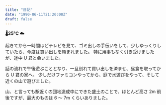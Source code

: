 ```yaml
---
title: "日記"
date: "1990-06-11T21:20:00Z"
draft: false
---
```


__🌡25℃ ☁__

起きてから一時間ほどテレビを見て、ゴミ出しの手伝いをして、少しゆっくりしていたら、今度は買い出しを頼まれました。
特に用事もなく引き受けましたが、途中 U 君と会いました。

話の流れで午後遊ぶこととなり、一旦別れて買い出しを済ませ、昼食を取ってから U 君の家へ。
少しだけファミコンやってから、庭で水遊びをやって、そして近くの山で遊びました。

山、と言っても駅近くの団地造成中にできた盛土のことで、ほとんど高さ 2m 前後ですが、最大のものは 6 〜 7m くらいありました。